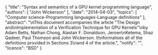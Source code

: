 {
    "title": "Syntax and semantics of a GPU kernel programming language",
    "authors": [
        "John Wickerson"
    ],
    "date": "2014-04-03",
    "topics": [
        "Computer science-Programming languages-Language definitions"
    ],
    "abstract": "\nThis document accompanies the article \"The Design and\nImplementation of a Verification Technique for GPU Kernels\"\nby Adam Betts, Nathan Chong, Alastair F. Donaldson, Jeroen\nKetema, Shaz Qadeer, Paul Thomson and John Wickerson. It\nformalises all of the definitions provided in Sections 3\nand 4 of the article.",
    "notify": "",
    "licence": "BSD"
}
